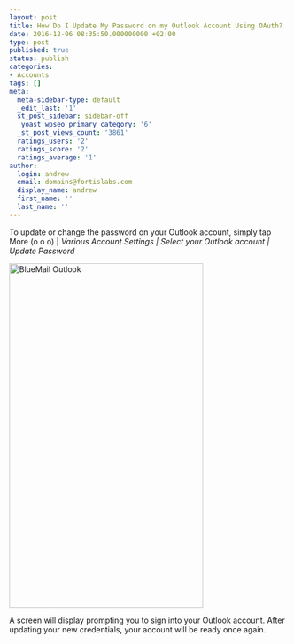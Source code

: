 ```yaml
---
layout: post
title: How Do I Update My Password on my Outlook Account Using OAuth?
date: 2016-12-06 08:35:50.000000000 +02:00
type: post
published: true
status: publish
categories:
- Accounts
tags: []
meta:
  meta-sidebar-type: default
  _edit_last: '1'
  st_post_sidebar: sidebar-off
  _yoast_wpseo_primary_category: '6'
  _st_post_views_count: '3861'
  ratings_users: '2'
  ratings_score: '2'
  ratings_average: '1'
author:
  login: andrew
  email: domains@fortislabs.com
  display_name: andrew
  first_name: ''
  last_name: ''
---
```

<p>To update or change the password on your Outlook account, simply tap More (o o o) | <em>Various Account Settings | Select your Outlook account | Update Password</em></p>
<p><img class="aligncenter wp-image-5106" src="{{ site.baseurl }}/assets/BlueMail_Outlook_Screen_1-576x1024.jpg" alt="BlueMail Outlook" width="350" height="622" /></p>
<p>A screen will display prompting you to sign into your Outlook account. After updating your new credentials, your account will be ready once again.</p>
